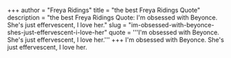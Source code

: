 +++
author = "Freya Ridings"
title = "the best Freya Ridings Quote"
description = "the best Freya Ridings Quote: I'm obsessed with Beyonce. She's just effervescent, I love her."
slug = "im-obsessed-with-beyonce-shes-just-effervescent-i-love-her"
quote = '''I'm obsessed with Beyonce. She's just effervescent, I love her.'''
+++
I'm obsessed with Beyonce. She's just effervescent, I love her.

